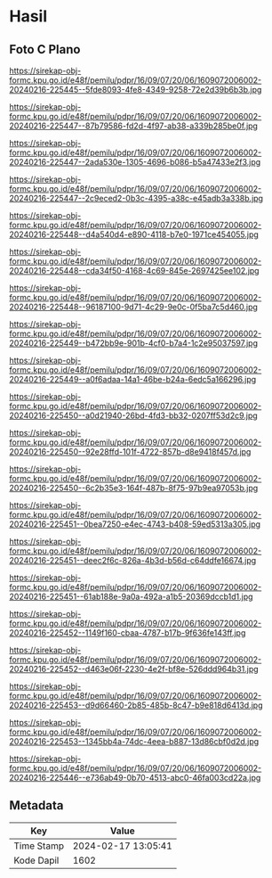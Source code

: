 # Hasil

## Foto C Plano

https://sirekap-obj-formc.kpu.go.id/e48f/pemilu/pdpr/16/09/07/20/06/1609072006002-20240216-225445--5fde8093-4fe8-4349-9258-72e2d39b6b3b.jpg

https://sirekap-obj-formc.kpu.go.id/e48f/pemilu/pdpr/16/09/07/20/06/1609072006002-20240216-225447--87b79586-fd2d-4f97-ab38-a339b285be0f.jpg

https://sirekap-obj-formc.kpu.go.id/e48f/pemilu/pdpr/16/09/07/20/06/1609072006002-20240216-225447--2ada530e-1305-4696-b086-b5a47433e2f3.jpg

https://sirekap-obj-formc.kpu.go.id/e48f/pemilu/pdpr/16/09/07/20/06/1609072006002-20240216-225447--2c9eced2-0b3c-4395-a38c-e45adb3a338b.jpg

https://sirekap-obj-formc.kpu.go.id/e48f/pemilu/pdpr/16/09/07/20/06/1609072006002-20240216-225448--d4a540d4-e890-4118-b7e0-1971ce454055.jpg

https://sirekap-obj-formc.kpu.go.id/e48f/pemilu/pdpr/16/09/07/20/06/1609072006002-20240216-225448--cda34f50-4168-4c69-845e-2697425ee102.jpg

https://sirekap-obj-formc.kpu.go.id/e48f/pemilu/pdpr/16/09/07/20/06/1609072006002-20240216-225448--96187100-9d71-4c29-9e0c-0f5ba7c5d460.jpg

https://sirekap-obj-formc.kpu.go.id/e48f/pemilu/pdpr/16/09/07/20/06/1609072006002-20240216-225449--b472bb9e-901b-4cf0-b7a4-1c2e95037597.jpg

https://sirekap-obj-formc.kpu.go.id/e48f/pemilu/pdpr/16/09/07/20/06/1609072006002-20240216-225449--a0f6adaa-14a1-46be-b24a-6edc5a166296.jpg

https://sirekap-obj-formc.kpu.go.id/e48f/pemilu/pdpr/16/09/07/20/06/1609072006002-20240216-225450--a0d21940-26bd-4fd3-bb32-0207ff53d2c9.jpg

https://sirekap-obj-formc.kpu.go.id/e48f/pemilu/pdpr/16/09/07/20/06/1609072006002-20240216-225450--92e28ffd-101f-4722-857b-d8e9418f457d.jpg

https://sirekap-obj-formc.kpu.go.id/e48f/pemilu/pdpr/16/09/07/20/06/1609072006002-20240216-225450--6c2b35e3-164f-487b-8f75-97b9ea97053b.jpg

https://sirekap-obj-formc.kpu.go.id/e48f/pemilu/pdpr/16/09/07/20/06/1609072006002-20240216-225451--0bea7250-e4ec-4743-b408-59ed5313a305.jpg

https://sirekap-obj-formc.kpu.go.id/e48f/pemilu/pdpr/16/09/07/20/06/1609072006002-20240216-225451--deec2f6c-826a-4b3d-b56d-c64ddfe16674.jpg

https://sirekap-obj-formc.kpu.go.id/e48f/pemilu/pdpr/16/09/07/20/06/1609072006002-20240216-225451--61ab188e-9a0a-492a-a1b5-20369dccb1d1.jpg

https://sirekap-obj-formc.kpu.go.id/e48f/pemilu/pdpr/16/09/07/20/06/1609072006002-20240216-225452--1149f160-cbaa-4787-b17b-9f636fe143ff.jpg

https://sirekap-obj-formc.kpu.go.id/e48f/pemilu/pdpr/16/09/07/20/06/1609072006002-20240216-225452--d463e06f-2230-4e2f-bf8e-526ddd964b31.jpg

https://sirekap-obj-formc.kpu.go.id/e48f/pemilu/pdpr/16/09/07/20/06/1609072006002-20240216-225453--d9d66460-2b85-485b-8c47-b9e818d6413d.jpg

https://sirekap-obj-formc.kpu.go.id/e48f/pemilu/pdpr/16/09/07/20/06/1609072006002-20240216-225453--1345bb4a-74dc-4eea-b887-13d86cbf0d2d.jpg

https://sirekap-obj-formc.kpu.go.id/e48f/pemilu/pdpr/16/09/07/20/06/1609072006002-20240216-225446--e736ab49-0b70-4513-abc0-46fa003cd22a.jpg


## Metadata

| Key        | Value               |
| ---------- | ------------------- |
| Time Stamp | 2024-02-17 13:05:41 |
| Kode Dapil | 1602                |



